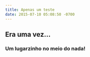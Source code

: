 ```yaml
---
title: Apenas um teste
date: 2015-07-10 05:08:50 -0700
---
```


## Era uma vez...
### Um lugarzinho no meio do nada!
